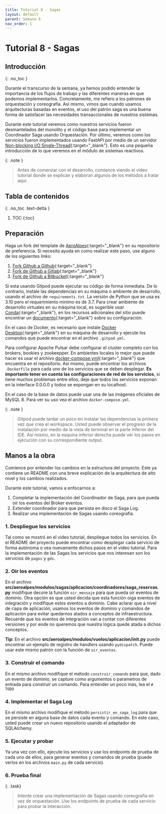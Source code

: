```yaml
---
title: Tutorial 8 - Sagas
layout: default
parent: Semana 6
nav_order: 1
---
```


# Tutorial 8 - Sagas

## Introducción
{: .no_toc }

Durante el transcurso de la semana, ya hemos podido entender la importancia de los flujos de trabajo y las diferentes maneras en que podemos implementarlos. Concretamente, me refiero a los patrones de orquestación y coreografía. Así mismo, vimos que cuando usamos arquitecturas basadas en eventos, el uso del patrón saga es una buena forma de satisfacer las necesidades transaccionales de nuestros sistemas. 

Durante este tutorial veremos como nuestros servicios fueron desmantelados del monolito y el código base para implementar un Coordinador Saga usando Orquestación. Por último, veremos como los servicios fueron implementados usando FastAPI por medio de un servidor [Non-blocking I/O Single-Thread](https://www.youtube.com/watch?v=wB9tIg209-8){:target="_blank"}. Esto es una pequeña introducción de lo que veremos en el módulo de sistemas reactivos.

{: .note }
> Antes de comenzar con el desarrollo, comience viendo el video tutorial donde se explican y elaboran algunos de los métodos a tratar aquí.


## Tabla de contenidos
{: .no_toc .text-delta }

1. TOC
{:toc}


## Preparación

Haga un fork del template de [AeroAlpes](https://github.com/MISW4406/tutorial-8-sagas){:target="_blank"} en su repositorio de preferencia. Si necesita ayuda en como realizar este paso, use alguno de los siguientes links:

1. [Fork Github a Github](https://docs.github.com/en/get-started/quickstart/fork-a-repo){:target="_blank"}
2. [Fork de Github a Gitlab](https://stackoverflow.com/questions/50973048/forking-git-repository-from-github-to-gitlab){:target="_blank"}
3. [Fork de Github a Bitbucket](https://stackoverflow.com/questions/8137997/forking-from-github-to-bitbucket){:target="_blank"}

Si esta usando Gitpod puede ejecutar su código de forma inmediata. De lo contrario, instale las dependencias en su máquina o ambiente de desarrollo, usando el archivo de `requirements.txt`. La versión de Python que se usa es 3.10 pero el requerimiento mínimo es de 3.7. Para crear ambiente de desarrollo virtuales en su máquina local, es sugerible usar [Conda](https://docs.conda.io/en/latest/){:target="_blank"}, en los recursos adicionales del sitio puede encontrar un [documento](/docs/recursos_adicionales/conda){:target="_blank"} sobre su configuración.

En el caso de Docker, es necesario que instale [Docker Desktop](https://www.docker.com/products/docker-desktop/){:target="_blank"} en su máquina de desarrollo y ejecute los comandos que puede encontrar en el archivo `.gitpod.yml`.

Para configurar Apache Pulsar debe configurar el cluster completo con los brokers, bookies y zookeepper. En ambientes locales lo mejor que puede hacer es usar el archivo [docker-compose.yml](https://github.com/MISW4406/tutorial-7-event-sourcing/blob/main/docker-compose.yml){:target="_blank"} que encuentra en el repositorio. Así mismo, puede encontrar los archivos `.Dockerfile` para cada uno de los servicios que se deben desplegar. **Es importante tener en cuenta las configuraciones de red de los servicios**, si tiene muchos problemas entre ellos, deje que todos los servicios exponan en la interface 0.0.0.0 y todos se expongan en su localhost.

En el caso de la base de datos puede usar una de las imágenes oficiales de MySQL 8. Para ver su uso vea el archivo `docker-compose.yml`.

{: .note }
> Gitpod puede tardar un poco en instalar las dependencias la primera vez que crea el workspace. Usted puede observar el progreso de la instalación por medio de la vista de terminal en la parte inferior del IDE. Así mismo, en la esquina inferior derecha puede ver los pasos en ejecución con su correspondiente output.

## Manos a la obra

Comience por entender los cambios en la estructura del proyecto. Este ya contiene un README con una breve explicación de la arquitectura de alto nivel y los cambios realizados. 

Durante este tutorial, vamos a enfocarnos a:

1. Completar la implementación del Coordinador de Saga, para que pueda oír los eventos del Broker eventos.
2. Extender coordinador para que persista en disco el Saga Log.
3. Realizar una implementación de Sagas usando coreografía.

### 1. Despliegue los servicios

Tal como se mostró en el video tutorial, despliegue todos los servicios. En el README del proyecto puede encontrar como desplegar cada servicio de forma autónoma o vea nuevamente dichos pasos en el video tutorial. Para la implementación de las Sagas los servicios que nos interesan son los servicios de `pagos` y `gds`.

### 2. Oir los eventos

En el archivo **src/aeroalpes/modulos/sagas/aplicacion/coordinadores/saga_reservas.py** modifique decore la función `oir_mensaje` para que pueda oir eventos de dominio. Otra opción es que usted decida que esta función oiga eventos de integración y modifique estos eventos a dominio. Cabe aclarar que a nivel de capa de aplicación, usamos los eventos de dominio y comandos de aplicación para evitar quedarnos atados a conceptos de infraestructura. Recuerde que los eventos de integración van a contar con diferentes versiones y por ende no queremos que nuestra lógica quede atada a dichos conceptos.

**Tip:** En el archivo **src/aeroalpes/modulos/vuelos/aplicacion/__init__.py** puede encontrar un ejemplo de registro de handlers usando `pydispatch`. Puede usar este mismo patrón con la función de `oir_eventos`.

### 3. Construir el comando

En el mismo archivo modifique el método `construir_comando` para que, dado un evento de dominio, se capture como argumentos o parametros de entrada para construir un comando. Para entender un poco más, lea el `# TODO`

### 4. Implementar el Saga Log

En el mismo archivo modifique el método `persistir_en_saga_log` para que se persiste en alguna base de datos cada evento y comando. En este caso, usted puede crear un nuevo repositorio usando el adaptador de SQLAlchemy.

### 5. Ejecutar y probar

Ya una vez con ello, ejecute los servicios y use los endpoints de prueba de cada uno de ellos, para generar eventos y comandos de prueba (puede verlos en los archivos `main.py` de cada servicio).


### 6. Prueba final

{: .task}
> Intente crear una implementación de Sagas usando coreografía en vez de orquestación. Use los endpoints de prueba de cada servicio para probar la interacción.
